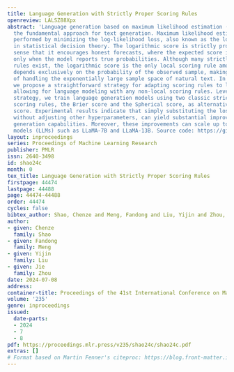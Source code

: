 ```yaml
---
title: Language Generation with Strictly Proper Scoring Rules
openreview: LALSZ88Xpx
abstract: 'Language generation based on maximum likelihood estimation (MLE) has become
  the fundamental approach for text generation. Maximum likelihood estimation is typically
  performed by minimizing the log-likelihood loss, also known as the logarithmic score
  in statistical decision theory. The logarithmic score is strictly proper in the
  sense that it encourages honest forecasts, where the expected score is maximized
  only when the model reports true probabilities. Although many strictly proper scoring
  rules exist, the logarithmic score is the only local scoring rule among them that
  depends exclusively on the probability of the observed sample, making it capable
  of handling the exponentially large sample space of natural text. In this work,
  we propose a straightforward strategy for adapting scoring rules to language generation,
  allowing for language modeling with any non-local scoring rules. Leveraging this
  strategy, we train language generation models using two classic strictly proper
  scoring rules, the Brier score and the Spherical score, as alternatives to the logarithmic
  score. Experimental results indicate that simply substituting the loss function,
  without adjusting other hyperparameters, can yield substantial improvements in model’s
  generation capabilities. Moreover, these improvements can scale up to large language
  models (LLMs) such as LLaMA-7B and LLaMA-13B. Source code: https://github.com/shaochenze/ScoringRulesLM.'
layout: inproceedings
series: Proceedings of Machine Learning Research
publisher: PMLR
issn: 2640-3498
id: shao24c
month: 0
tex_title: Language Generation with Strictly Proper Scoring Rules
firstpage: 44474
lastpage: 44488
page: 44474-44488
order: 44474
cycles: false
bibtex_author: Shao, Chenze and Meng, Fandong and Liu, Yijin and Zhou, Jie
author:
- given: Chenze
  family: Shao
- given: Fandong
  family: Meng
- given: Yijin
  family: Liu
- given: Jie
  family: Zhou
date: 2024-07-08
address:
container-title: Proceedings of the 41st International Conference on Machine Learning
volume: '235'
genre: inproceedings
issued:
  date-parts:
  - 2024
  - 7
  - 8
pdf: https://proceedings.mlr.press/v235/shao24c/shao24c.pdf
extras: []
# Format based on Martin Fenner's citeproc: https://blog.front-matter.io/posts/citeproc-yaml-for-bibliographies/
---
```

